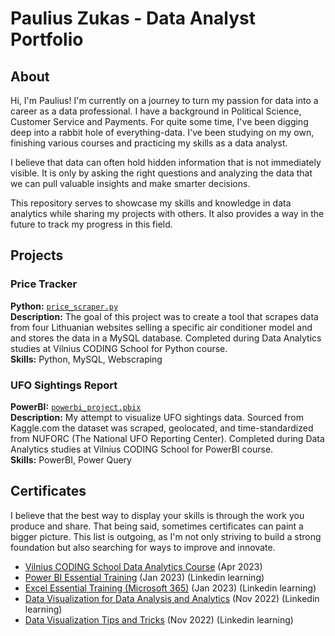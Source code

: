 # Paulius Zukas - Data Analyst Portfolio

## About

Hi, I'm Paulius! I'm currently on a journey to turn my passion for data into a career as a data professional. I have a background in Political Science, Customer Service and Payments. For quite some time, I've been digging deep into a rabbit hole of everything-data. I've been studying on my own, finishing various courses and practicing my skills as a data analyst.

I believe that data can often hold hidden information that is not immediately visible. It is only by asking the right questions and analyzing the data that we can pull valuable insights and make smarter decisions.

This repository serves to showcase my skills and knowledge in data analytics while sharing my projects with others. It also provides a way in the future to track my progress in this field.

## Projects

### Price Tracker
**Python:** [`price_scraper.py`](https://github.com/pzukas-data/price_tracker/blob/main/price_scraper.py)    
**Description:** The goal of this project was to create a tool that scrapes data from four Lithuanian websites selling a specific air conditioner model and and stores the data in a MySQL database. Completed during Data Analytics studies at Vilnius CODING School for Python course.   
**Skills:** Python, MySQL, Webscraping   

### UFO Sightings Report
**PowerBI:** [`powerbi_project.pbix`](https://github.com/pzukas-data/ufo_sightings_report/blob/main/powerbi_project.pbix)    
**Description:** My attempt to visualize UFO sightings data. Sourced from Kaggle.com the dataset was scraped, geolocated, and time-standardized from NUFORC (The National UFO Reporting Center). Completed during Data Analytics studies at Vilnius CODING School for PowerBI course.     
**Skills:** PowerBI, Power Query



## Certificates
I believe that the best way to display your skills is through the work you produce and share. That being said, sometimes certificates can paint a bigger picture. This list is outgoing, as I'm not only striving to build a strong foundation but also searching for ways to improve and innovate.

- [Vilnius CODING School Data Analytics Course](https://drive.google.com/file/d/1_PYsBCNrQi55aFmplnrRZCs_xu3hDnhz/view?usp=sharing) (Apr 2023)
- [Power BI Essential Training](https://drive.google.com/file/d/1ajLlp4Y87nu15yESQBddONgrY4nLM2E7/view?usp=sharing) (Jan 2023) (Linkedin learning)
- [Excel Essential Training (Microsoft 365)](https://drive.google.com/file/d/1OcfLl0hBgJprQshkKSIsY21P_HwVrbEI/view?usp=sharing) (Jan 2023) (Linkedin learning)
- [Data Visualization for Data Analysis and Analytics](https://drive.google.com/file/d/1PaakFriC5wFw0G3GEVggXk_mR8LzneT1/view?usp=sharing) (Nov 2022) (Linkedin learning)
- [Data Visualization Tips and Tricks](https://drive.google.com/file/d/1c4a5gsKYJQWJTZIoaHAQ4KX6bAR5ii4C/view?usp=sharing) (Nov 2022) (Linkedin learning)
